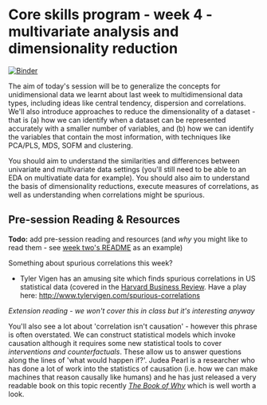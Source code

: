 # Core skills program - week 4 - multivariate analysis and dimensionality reduction

[![Binder](https://mybinder.org/badge.svg)](https://mybinder.org/v2/gh/core-skills/04-multivariate-analysis.git/master)

The aim of today's session will be to generalize the concepts for unidimensional data we learnt about last week to multidimensional data types, including ideas like central tendency, dispersion and correlations. We'll also introduce approaches to reduce the dimensionality of a dataset - that is (a) how we can identify when a dataset can be represented accurately with a smaller number of variables, and (b) how we can identify the variables that contain the most information, with techniques like PCA/PLS, MDS, SOFM and clustering.

You should aim to understand the similarities and differences between univariate and multivariate data settings (you'll still need to be able to an EDA on multivatiate data for example). You should also aim to understand the basis of dimensionality reductions, execute measures of correlations, as well as understanding when correlations might be spurious.

## Pre-session Reading & Resources

**Todo:** add pre-session reading and resources (and _why_ you might like to read them - see [week two's README](https://github.com/core-skills/02-getting-to-know-the-tools/blob/master/README.md) as an example)

Something about spurious correlations this week?

- Tyler Vigen has an amusing site which finds spurious correlations in US statistical data (covered in the [Harvard Business Review](https://hbr.org/2015/06/beware-spurious-correlations). Have a play here: http://www.tylervigen.com/spurious-correlations

*Extension reading - we won't cover this in class but it's interesting anyway*

You'll also see a lot about 'correlation isn't causation' - however this phrase is often overstated. We can construct statistical models which invoke causation although it requires some new statistical tools to cover _interventions and counterfactuals_. These allow us to answer questions along the lines of 'what would happen if?'. Judea Pearl is a researcher who has done a lot of work into the statistics of causation (i.e. how we can make machines that reason causally like humans) and he has just released a very readable book on this topic recently [_The Book of Why_](https://www.amazon.com/Book-Why-Science-Cause-Effect/dp/046509760X) which is well worth a look.